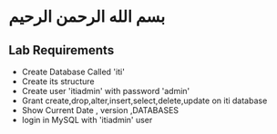 # بسم الله الرحمن الرحيم

## Lab Requirements

- Create Database Called 'iti'
- Create its structure
- Create user 'itiadmin' with password 'admin'
- Grant create,drop,alter,insert,select,delete,update on iti database
- Show Current Date , version ,DATABASES
- login in MySQL with 'itiadmin' user
